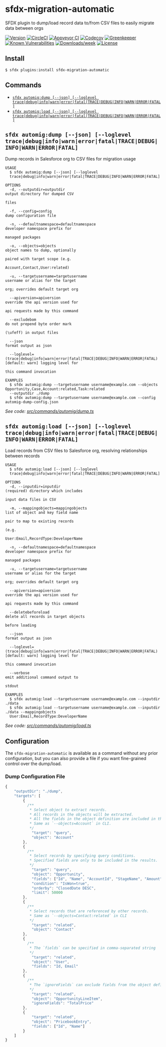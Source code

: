 sfdx-migration-automatic
========================

SFDX plugin to dump/load record data to/from CSV files to easily migrate data between orgs


[![Version](https://img.shields.io/npm/v/sfdx-migration-automatic.svg)](https://npmjs.org/package/sfdx-migration-automatic)
[![CircleCI](https://circleci.com/gh/stomita/sfdx-migration-automatic/tree/master.svg?style=shield)](https://circleci.com/gh/stomita/sfdx-migration-automatic/tree/master)
[![Appveyor CI](https://ci.appveyor.com/api/projects/status/github/stomita/sfdx-migration-automatic?branch=master&svg=true)](https://ci.appveyor.com/project/heroku/sfdx-migration-automatic/branch/master)
[![Codecov](https://codecov.io/gh/stomita/sfdx-migration-automatic/branch/master/graph/badge.svg)](https://codecov.io/gh/stomita/sfdx-migration-automatic)
[![Greenkeeper](https://badges.greenkeeper.io/stomita/sfdx-migration-automatic.svg)](https://greenkeeper.io/)
[![Known Vulnerabilities](https://snyk.io/test/github/stomita/sfdx-migration-automatic/badge.svg)](https://snyk.io/test/github/stomita/sfdx-migration-automatic)
[![Downloads/week](https://img.shields.io/npm/dw/sfdx-migration-automatic.svg)](https://npmjs.org/package/sfdx-migration-automatic)
[![License](https://img.shields.io/npm/l/sfdx-migration-automatic.svg)](https://github.com/stomita/sfdx-migration-automatic/blob/master/package.json)

<!-- toc -->

<!-- tocstop -->
<!-- install -->
## Install
<!-- usage -->
```sh-session
$ sfdx plugins:install sfdx-migration-automatic
```
<!-- usagestop -->

## Commands

<!-- commands -->
* [`sfdx automig:dump [--json] [--loglevel trace|debug|info|warn|error|fatal|TRACE|DEBUG|INFO|WARN|ERROR|FATAL]`](#sfdx-automigdump---json---loglevel-tracedebuginfowarnerrorfataltracedebuginfowarnerrorfatal)
* [`sfdx automig:load [--json] [--loglevel trace|debug|info|warn|error|fatal|TRACE|DEBUG|INFO|WARN|ERROR|FATAL]`](#sfdx-automigload---json---loglevel-tracedebuginfowarnerrorfataltracedebuginfowarnerrorfatal)

## `sfdx automig:dump [--json] [--loglevel trace|debug|info|warn|error|fatal|TRACE|DEBUG|INFO|WARN|ERROR|FATAL]`

Dump records in Salesforce org to CSV files for migration usage

```
USAGE
  $ sfdx automig:dump [--json] [--loglevel 
  trace|debug|info|warn|error|fatal|TRACE|DEBUG|INFO|WARN|ERROR|FATAL]

OPTIONS
  -d, --outputdir=outputdir                                                         output directory for dumped CSV
                                                                                    files

  -f, --config=config                                                               dump configuration file

  -n, --defaultnamespace=defaultnamespace                                           developer namespace prefix for
                                                                                    managed packages

  -o, --objects=objects                                                             object names to dump, optionally
                                                                                    paired with target scope (e.g.
                                                                                    Account,Contact,User:related)

  -u, --targetusername=targetusername                                               username or alias for the target
                                                                                    org; overrides default target org

  --apiversion=apiversion                                                           override the api version used for
                                                                                    api requests made by this command

  --excludebom                                                                      do not prepend byte order mark
                                                                                    (\ufeff) in output files

  --json                                                                            format output as json

  --loglevel=(trace|debug|info|warn|error|fatal|TRACE|DEBUG|INFO|WARN|ERROR|FATAL)  [default: warn] logging level for
                                                                                    this command invocation

EXAMPLES
  $ sfdx automig:dump --targetusername username@example.com --objects Opportunity,Case,Account:related,Task:related 
  --outputdir ./dump
  $ sfdx automig:dump --targetusername username@example.com --config automig-dump-config.json
```

_See code: [src/commands/automig/dump.ts](https://github.com/stomita/sfdx-migration-automatic/blob/v2.1.0/src/commands/automig/dump.ts)_

## `sfdx automig:load [--json] [--loglevel trace|debug|info|warn|error|fatal|TRACE|DEBUG|INFO|WARN|ERROR|FATAL]`

Load records from CSV files to Salesforce org, resolving relationships between records

```
USAGE
  $ sfdx automig:load [--json] [--loglevel 
  trace|debug|info|warn|error|fatal|TRACE|DEBUG|INFO|WARN|ERROR|FATAL]

OPTIONS
  -d, --inputdir=inputdir                                                           (required) directory which includes
                                                                                    input data files in CSV

  -m, --mappingobjects=mappingobjects                                               list of object and key field name
                                                                                    pair to map to existing records
                                                                                    (e.g.
                                                                                    User:Email,RecordType:DeveloperName

  -n, --defaultnamespace=defaultnamespace                                           developer namespace prefix for
                                                                                    managed packages

  -u, --targetusername=targetusername                                               username or alias for the target
                                                                                    org; overrides default target org

  --apiversion=apiversion                                                           override the api version used for
                                                                                    api requests made by this command

  --deletebeforeload                                                                delete all records in target objects
                                                                                    before loading

  --json                                                                            format output as json

  --loglevel=(trace|debug|info|warn|error|fatal|TRACE|DEBUG|INFO|WARN|ERROR|FATAL)  [default: warn] logging level for
                                                                                    this command invocation

  --verbose                                                                         emit additional command output to
                                                                                    stdout

EXAMPLES
  $ sfdx automig:load --targetusername username@example.com --inputdir ./data
  $ sfdx automig:load --targetusername username@example.com --inputdir ./data --mappingobjects 
  User:Email,RecordType:DeveloperName
```

_See code: [src/commands/automig/load.ts](https://github.com/stomita/sfdx-migration-automatic/blob/v2.1.0/src/commands/automig/load.ts)_
<!-- commandsstop -->

## Configuration

The `sfdx-migration-automatic` is available as a command without any prior configuration, but you can also provide a file if you want fine-grained control over the dump/load.

### Dump Configuration File

```js
{
    "outputDir": "./dump",
    "targets": [
        {
          /**
           * Select object to extract records.
           * All records in the objects will be extracted.
           * All the fields in the object definition are included in the results.
           * Same as `--objects=Account` in CLI.
           */
            "target": "query",
            "object": "Account"
        },
        {
          /**
           * Select records by specifying query conditions.
           * Specified fields are only to be included in the results.
           */
            "target": "query",
            "object": "Opportunity",
            "fields": ["Id", "Name", "AccountId", "StageName", "Amount"],
            "condition": "IsWon=true",
            "orderby": "ClosedDate DESC",
            "limit": 50000
        },
        {
          /**
           * Select records that are referenced by other records.
           * Same as `--objects=Contact:related` in CLI
           */
            "target": "related",
            "object": "Contact"
        },
        {
          /**
           * The `fields` can be specified in comma-separated string
           */
            "target": "related",
            "object": "User",
            "fields": "Id, Email"
        },
        {
          /**
           * The `ignoreFields` can exclude fields from the object definition.
           */
            "target": "related",
            "object": "OpportunityLineItem",
            "ignoreFields": "TotalPrice"
        },
        {
            "target": "related",
            "object": "PricebookEntry",
            "fields": ["Id", "Name"]
        }
    ]
}
```